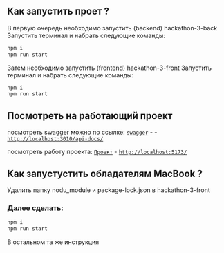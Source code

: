 ## Как запустить проет ?

В первую очередь необходимо запустить (backend) hackathon-3-back
Запустить терминал и набрать следующие команды:

```bash
npm i
npm run start
```

Затем необходимо запустить (frontend) hackathon-3-front
Запустить терминал и набрать следующие команды:

```bash
npm i
npm run start
```

## Посмотреть на работающий проект

посмотреть swagger можно по ссылке: [`swagger`](http://localhost:3010/api-docs/) - - [`http://localhost:3010/api-docs/`](http://localhost:3010/api-docs/)

посмотреть работу проекта: [`Проект`](http://localhost:5173/) - [`http://localhost:5173/`](http://localhost:5173/)

## Как запустустить обладателям MacBook ?

Удалить папку nodu_module и package-lock.json в hackathon-3-front

### Далее сделать:

```bash
npm i
npm run start
```
В остальном та же инструкция